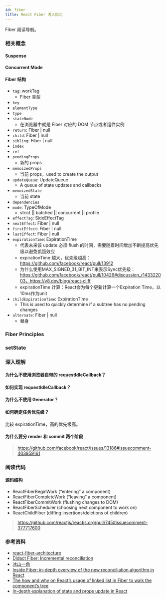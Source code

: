 ```yaml
---
id: fiber
title: React Fiber 浅入指北
---
```


Fiber 阅读导航。

<!--truncate-->
### 相关概念
#### Suspense



#### Concurrent Mode

#### Fiber 结构

* `tag`: workTag
  * Fiber 类型
* `key`
* `elementType`
* `type`
* `stateNode`
  * 在浏览器中就是 Fiber 对应的 DOM 节点或者组件实例
* `return`: Fiber | null
* `child`: Fiber | null
* `sibling`: Fiber | null
* `index`
* `ref`
* `pendingProps`
  * 新的 props
* `memoizedProps`
  * 当前 props，used to create the output
* `updateQueue`: UpdateQueue
  * A queue of state updates and callbacks
* `memoizedState`
  * 当前 state
* `dependencies`
* `mode`: TypeOfMode
  * strict || batched || concurrent || profile
* `effectTag`: SideEffectTag
* `nextEffect`: Fiber | null
* `firstEffect`: Fiber | null
* `lastEffect`: Fiber | null
* `expirationTime`: ExpirationTime
  * 代表未来该 update 必须 flush 的时间，需要随着时间增加不断提高优先级以避免饥饿效应
  * expirationTime 越大，优先级越高：https://github.com/facebook/react/pull/13912
  * 为什么使用MAX_SIGNED_31_BIT_INT来表示Sync优先级：https://github.com/facebook/react/pull/10426#discussion_r143322003，https://v8.dev/blog/react-cliff​
  * expirationTime 计算：React会为每个更新计算一个Expiration Time，以10ms作为unit
* `childExpirationTime`: ExpirationTime
  * This is used to quickly determine if a subtree has no pending changes
* `alternate`: Fiber | null
  * 替身

### Fiber Principles

### setState

### 深入理解
#### 为什么不使用浏览器自带的 requestIdleCallback？

#### 如何实现 requestIdleCallback？

#### 为什么不使用 Generator？

#### 如何确定任务优先级？

比较 expirationTime，高的优先级高。

#### 为什么要分 render 和 commit 两个阶段

> https://github.com/facebook/react/issues/13186#issuecomment-403959161

### 阅读代码
#### 源码结构

- ReactFiberBeginWork (“entering” a component)
- ReactFiberCompleteWork (“leaving” a component)
- ReactFiberCommitWork (flushing changes to DOM)
- ReactFiberScheduler (choosing next component to work on)
- ReactChildFiber (diffing insertions/deletions of children)
> https://github.com/reactjs/reactjs.org/pull/745#issuecomment-377717600

### 参考资料
- [react-fiber-architecture](https://github.com/acdlite/react-fiber-architecture)
- [Didact Fiber: Incremental reconciliation](https://engineering.hexacta.com/didact-fiber-incremental-reconciliation-b2fe028dcaec)
- [冰山一角](https://zhuanlan.zhihu.com/jheaven)
- [Inside Fiber: in-depth overview of the new reconciliation algorithm in React](https://medium.com/react-in-depth/inside-fiber-in-depth-overview-of-the-new-reconciliation-algorithm-in-react-e1c04700ef6e)
- [The how and why on React’s usage of linked list in Fiber to walk the component’s tree](https://medium.com/react-in-depth/the-how-and-why-on-reacts-usage-of-linked-list-in-fiber-67f1014d0eb7)
- [In-depth explanation of state and props update in React](https://medium.com/react-in-depth/=in-depth-explanation-of-state-and-props-update-in-react-51ab94563311)